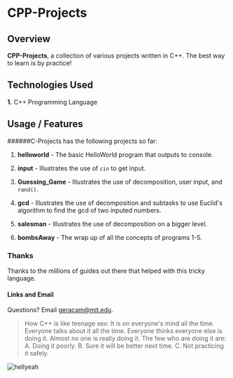 # CPP-Projects

## Overview

**CPP-Projects**, a collection of various projects written in C++. The best way to learn is by practice!


## Technologies Used 

**1.** C++ Programming Language


## Usage / Features

######C-Projects has the following projects so far:

1.  **helloworld** - The basic HelloWorld program that outputs to console.

2.  **input** - Illustrates the use of `cin` to get input.

3.  **Guessing_Game** - Illustrates the use of decomposition, user input, and `rand()`.
 
4.  **gcd** - Illustrates the use of decomposition and subtasks to use Euclid's algorithm to find the gcd of two inputed numbers.

5.  **salesman** - Illustrates the use of decomposition on a bigger level.

6.  **bombsAway** - The wrap up of all the concepts of programs 1-5.



### Thanks

Thanks to the millions of guides out there that helped with this tricky language.

#### Links and Email

Questions? Email <geracam@mit.edu>. 


> How C++ is like teenage sex:
It is on everyone's mind all the time.
Everyone talks about it all the time.
Everyone thinks everyone else is doing it.
Almost no one is really doing it.
The few who are doing it are: A. Doing it poorly. B. Sure it will be better next time. C. Not practicing it safely.

![hellyeah](http://www.troll.me/images/x-all-the-things/learn-all-the-c.jpg)
